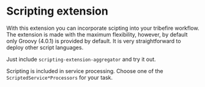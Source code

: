 # Scripting extension

With this extension you can incorporate scipting into your tribefire workflow. The extension is made with the maximum flexibility, however, by default only Groovy (4.0.1) is
provided by default. It is very straightforward to deploy other script languages. 

Just include `scripting-extension-aggregator` and try it out. 

Scripting is included in service processing. Choose one of the `ScriptedService*Processors` for your task. 